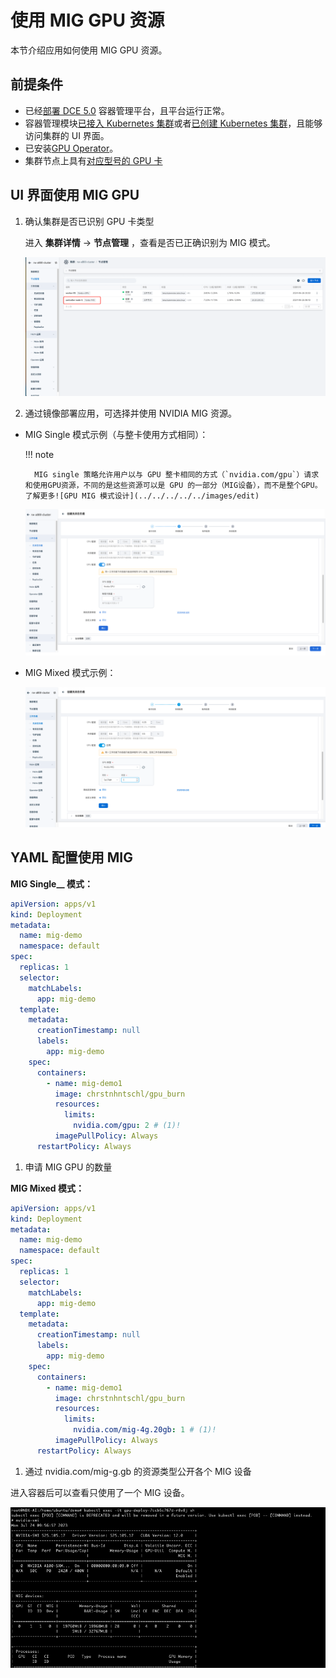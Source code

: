 # 使用 MIG GPU 资源

本节介绍应用如何使用 MIG GPU 资源。

## 前提条件

- 已经[部署 DCE 5.0](https://docs.daocloud.io/install/index.html) 容器管理平台，且平台运行正常。
- 容器管理模块[已接入 Kubernetes 集群](../../../clusters/integrate-cluster.md)或者[已创建 Kubernetes 集群](../../../clusters/create-cluster.md)，且能够访问集群的 UI 界面。
- 已安装[GPU Operator](../install_nvidia_driver_of_operator.md)。
- 集群节点上具有[对应型号的 GPU 卡](../../gpu_matrix.md)

## UI 界面使用 MIG GPU

1. 确认集群是否已识别 GPU 卡类型

    进入 __集群详情__ -> __节点管理__ ，查看是否已正确识别为 MIG 模式。

    ![gpu](../../images/node-mig.png)

2. 通过镜像部署应用，可选择并使用 NVIDIA MIG 资源。

- MIG Single 模式示例（与整卡使用方式相同）：

    !!! note
    
        MIG single 策略允许用户以与 GPU 整卡相同的方式（`nvidia.com/gpu`）请求和使用GPU资源，不同的是这些资源可以是 GPU 的一部分（MIG设备），而不是整个GPU。了解更多![GPU MIG 模式设计](../../../../../images/edit)
    
    ![usemig](../../images/usemig.png)

- MIG Mixed 模式示例：

    ![mig02](../../images/pod-mig.png)

## YAML 配置使用 MIG

**MIG Single__ 模式：**

```yaml
apiVersion: apps/v1
kind: Deployment
metadata:
  name: mig-demo
  namespace: default
spec:
  replicas: 1
  selector:
    matchLabels:
      app: mig-demo
  template:
    metadata:
      creationTimestamp: null
      labels:
        app: mig-demo
    spec:
      containers:
        - name: mig-demo1
          image: chrstnhntschl/gpu_burn
          resources:
            limits:
              nvidia.com/gpu: 2 # (1)!
          imagePullPolicy: Always
      restartPolicy: Always
```

1. 申请 MIG GPU 的数量

**MIG Mixed 模式：**

```yaml
apiVersion: apps/v1
kind: Deployment
metadata:
  name: mig-demo
  namespace: default
spec:
  replicas: 1
  selector:
    matchLabels:
      app: mig-demo
  template:
    metadata:
      creationTimestamp: null
      labels:
        app: mig-demo
    spec:
      containers:
        - name: mig-demo1
          image: chrstnhntschl/gpu_burn
          resources:
            limits:
              nvidia.com/mig-4g.20gb: 1 # (1)!
          imagePullPolicy: Always
      restartPolicy: Always
```

1. 通过 nvidia.com/mig-g.gb 的资源类型公开各个 MIG 设备

进入容器后可以查看只使用了一个 MIG 设备。

![mig03](../../../../../images/gpu_mig03.png)
